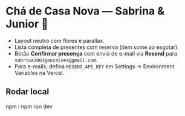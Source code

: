 # Chá de Casa Nova — Sabrina & Junior 💍

- Layout neutro com flores e parallax.
- Lista completa de presentes com reserva (item some ao esgotar).
- Botão **Confirmar presença** com envio de e-mail via **Resend** para `sabrina2003goncalves@gmail.com`.
- Para e-mails, defina `RESEND_API_KEY` em Settings → Environment Variables na Vercel.

## Rodar local
npm i
npm run dev
